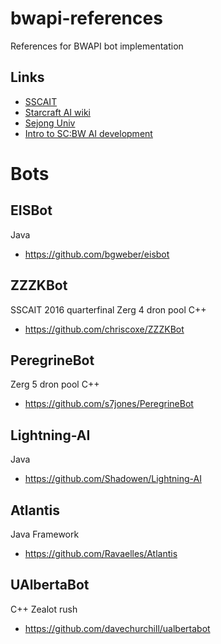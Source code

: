 # bwapi-references
References for BWAPI bot implementation

## Links

  * [SSCAIT](http://www.sscaitournament.com/)
  * [Starcraft AI wiki](http://www.starcraftai.com/wiki/Main_Page)
  * [Sejong Univ](https://cilab.sejong.ac.kr/sc_competition/)
  * [Intro to SC:BW AI development](http://www.teamliquid.net/blogs/485544-intro-to-scbw-ai-development)
# Bots

## EISBot

Java

* https://github.com/bgweber/eisbot

## ZZZKBot

SSCAIT 2016 quarterfinal
Zerg 4 dron pool
C++

* https://github.com/chriscoxe/ZZZKBot


## PeregrineBot

Zerg 5 dron pool
C++

* https://github.com/s7jones/PeregrineBot

## Lightning-AI

Java
* https://github.com/Shadowen/Lightning-AI

## Atlantis

Java Framework

* https://github.com/Ravaelles/Atlantis

## UAlbertaBot

C++ 
Zealot rush

* https://github.com/davechurchill/ualbertabot
